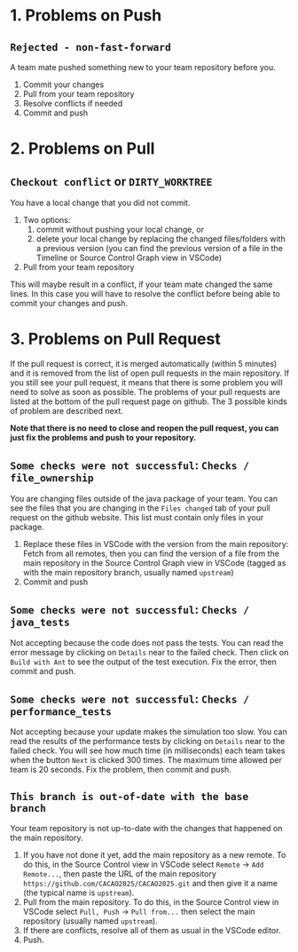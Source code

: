 # 1. Problems on Push

## `Rejected - non-fast-forward`

A team mate pushed something new to your team repository before you.

1. Commit your changes
2. Pull from your team repository
3. Resolve conflicts if needed
4. Commit and push

# 2. Problems on Pull

## `Checkout conflict` or `DIRTY_WORKTREE`

You have a local change that you did not commit. 

1. Two options:
   1. commit without pushing your local change, or 
   2. delete your local change by replacing the changed files/folders with a previous version (you can find the previous version of a file in the Timeline or Source Control Graph view in VSCode)
3. Pull from your team repository

This will maybe result in a conflict, if your team mate changed the same lines. 
In this case you will have to resolve the conflict before being able to commit your changes and push.

# 3. Problems on Pull Request

If the pull request is correct, it is merged automatically (within 5 minutes) and it is removed from the list of open pull requests in the main repository. If you still see your pull request, it means that there is some problem you will need to solve as soon as possible. The problems of your pull requests are listed at the bottom of the pull request page on github. The 3 possible kinds of problem are described next.

**Note that there is no need to close and reopen the pull request, you can just fix the problems and push to your repository.**

## `Some checks were not successful`: `Checks / file_ownership`

You are changing files outside of the java package of your team. You can see the files that you are changing in the `Files changed` tab of your pull request on the github website. This list must contain only files in your package.

1. Replace these files in VSCode with the version from the main repository: Fetch from all remotes, then you can find the version of a file from the main repository in the Source Control Graph view in VSCode (tagged as with the main repository branch, usually named `upstream`)
2. Commit and push

## `Some checks were not successful`: `Checks / java_tests`

Not accepting because the code does not pass the tests. You can read the error message by clicking on `Details` near to the failed check. Then click on `Build with Ant` to see the output of the test execution. Fix the error, then commit and push.

## `Some checks were not successful`: `Checks / performance_tests`

Not accepting because your update makes the simulation too slow. You can read the results of the performance tests by clicking on `Details` near to the failed check. You will see how much time (in milliseconds) each team takes when the button `Next` is clicked 300 times. The maximum time allowed per team is 20 seconds. Fix the problem, then commit and push.

## `This branch is out-of-date with the base branch`

Your team repository is not up-to-date with the changes that happened on the main repository. 

1. If you have not done it yet, add the main repository as a new remote. To do this, in the Source Control view in VSCode select `Remote` -> `Add Remote...`, then paste the URL of the main repository `https://github.com/CACAO2025/CACAO2025.git` and then give it a name (the typical name is `upstream`).
2. Pull from the main repository. To do this, in the Source Control view in VSCode select `Pull, Push` -> `Pull from...` then select the main repository (usually named `upstream`).
3. If there are conflicts, resolve all of them as usual in the VSCode editor.
4. Push.
